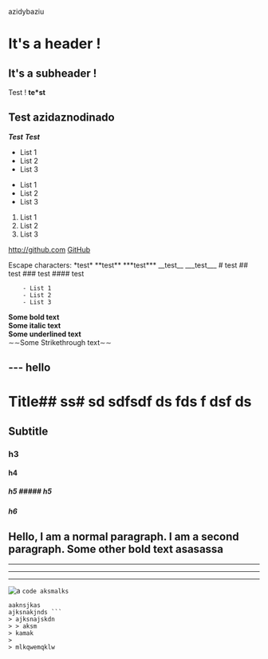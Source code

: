 azidybaziu
# It's a header !
## It's a subheader !
Test ! **te*st**

## Test **azidaznodinado**

***Test***
___Test___
* List 1
* List 2
* List 3

- List 1
- List 2
- List 3

1. List 1
2. List 2
3. List 3

<http://github.com>
[GitHub](http://github.com)

Escape characters:
\*test\*
\*\*test\*\*
\*\*\*test\*\*\*
\_\_test\_\_
\_\_\_test\_\_\_
\# test
\## test
\### test
\#### test


		- List 1
		- List 2
		- List 3
**Some bold text**  
**Some italic text**  
__Some underlined text__  
∼∼Some Strikethrough text∼∼  

--- hello
---
# Title## ss# sd sdfsdf ds fds f dsf ds
## Subtitle 
### h3
#### h4
##### h5  ##### h5
##### h6
Hello, I am a normal paragraph.
I am a second paragraph.
**Some other bold text**
asasassa
---
***
---
______
![a](http://a.com)
` code aksmalks `
``` akjsajkndasj
aaknsjkas
ajksnakjnds ```
> ajksnajskdn
> > aksm
> kamak
>
> mlkqwemqklw
